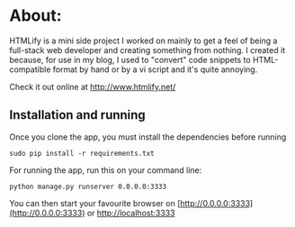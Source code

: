 # About:

HTMLify is a mini side project I worked on mainly to get a feel of being a full-stack web developer and creating something from nothing. I created it because, for use in my blog, I used to "convert" code snippets to HTML-compatible format by hand or by a vi script and it's quite annoying.

Check it out online at http://www.htmlify.net/

## Installation and running

Once you clone the app, you must install the dependencies before running 

    sudo pip install -r requirements.txt

For running the app, run this on your command line:

    python manage.py runserver 0.0.0.0:3333

You can then start your favourite browser on [http://0.0.0.0:3333](http://0.0.0.0:3333) or [http://localhost:3333](http://localhost:3333)
